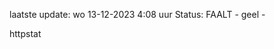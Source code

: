 laatste update: 
wo 13-12-2023  4:08   uur 
Status: FAALT - geel - 
<div class="service Y">httpstat</div>
